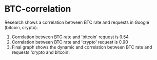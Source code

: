 # BTC-correlation
Research shows a correlation between BTC rate and requests in Google (bitcoin, crypto).
1. Correlation between BTC rate and 'bitcoin' request is 0.54
2. Correlation between BTC rate and 'crypto' request is 0.90
3. Final graph shows the dynamic and correlation between BTC rate and requests 'crypto and bitcoin'.
